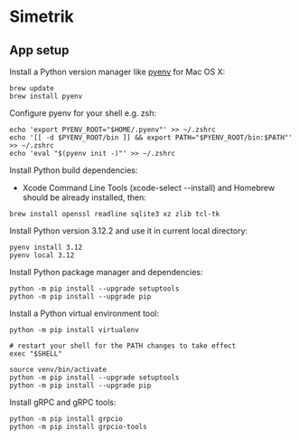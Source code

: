 # Simetrik
## App setup
Install a Python version manager like [pyenv](https://github.com/pyenv/pyenv) for Mac OS X:
```
brew update
brew install pyenv
```
Configure pyenv for your shell e.g. zsh:
```
echo 'export PYENV_ROOT="$HOME/.pyenv"' >> ~/.zshrc
echo '[[ -d $PYENV_ROOT/bin ]] && export PATH="$PYENV_ROOT/bin:$PATH"' >> ~/.zshrc
echo 'eval "$(pyenv init -)"' >> ~/.zshrc
```

Install Python build dependencies:
- Xcode Command Line Tools (xcode-select --install) and Homebrew should be already installed, then:
```
brew install openssl readline sqlite3 xz zlib tcl-tk
```

Install Python version 3.12.2 and use it in current local directory:
```
pyenv install 3.12
pyenv local 3.12
```

Install Python package manager and dependencies:
```
python -m pip install --upgrade setuptools
python -m pip install --upgrade pip
```

Install a Python virtual environment tool:
```
python -m pip install virtualenv

# restart your shell for the PATH changes to take effect
exec "$SHELL"

source venv/bin/activate
python -m pip install --upgrade setuptools
python -m pip install --upgrade pip
```

Install gRPC and gRPC tools:
```
python -m pip install grpcio
python -m pip install grpcio-tools
```

